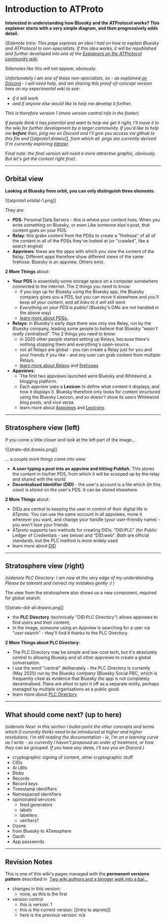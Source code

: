 # Introduction to ATProto

**Interested in understanding how Bluesky and the ATProtocol works? This explainer starts with a very simple diagram, and then progressively adds detail.**

*(Sidenote Intro: This page explores an idea I had on how to explain Bluesky and ATProtocol to non-specialists. If this idea works, it will be republished and further developed into one of the [Explainers on the ATProtocol community wiki](https://atproto.wiki/en/wiki/explainers).* 

*Sidenotes like this will not appear, obviously.* 

*Unfortunately I am one of those non-specialists, so - as explained [on Discord](https://discord.com/channels/1097580399187738645/1288609400432627816/1368126568810942526)  -  I will need help, and am sharing this proof-of-concept version here on my experimental wiki to see:*

* *if it will work*
* *and if anyone else would like to help me develop it further.* 

*This is therefore version 1 (more version control info in the footer).* 

*If people think it has potential and want to help me get it right, I'll move it to the wiki for further development by a larger community. If you'd like to help me **before** then, ping me on Discord and I'll give you access via github to this file and [[atproto1.drawio]], from which all .pngs are currently derived (I'm currently exploring [tldraw](https://www.tldraw.com/)).*

*Final note: the final version will need a more attractive graphic, obviously. But let's get the content right first).*

---
## Orbital view

**Looking at Bluesky from orbit, you can only distinguish three elements:**

![[atproto1.orbital-1.png]]

They are:

* **PDS**: Personal Data Servers - this is where your content lives. When you write something on Bluesky, or even Like someone else's post, that content goes on your PDS.
* **Relay**: this grabs content from the PDSs to create a "firehose" of all of the content in all of the PDSs they've looked at (or "crawled", like a search engine)
* **Appviews**: these are the *apps* with which you *view* the content of the Relay. Different apps therefore show different views of the same firehose. Bluesky is an appview. Others exist.

**2 More Things** about:

* **Your PDS** is essentially some storage space on a computer somewhere connected to the internet. The 2 things you need to know:
	* if you sign up for Bluesky using the Bluesky app, the Bluesky company gives you a PDS, but you can move it elsewhere and *you'll keep all your content*, and *all links to it will still work* 
	* *Everything on your PDS is public!* (Bluesky's DMs are not handled in the above way)
	* [learn more about PDSs.](https://atproto.wiki/en/wiki/reference/core-architecture/pds)
* **Relays**: in Bluesky's early days there was only one Relay, run by the Bluesky company, leading some people to believe that Bluesky "*wasn't really centralised*". The 2 things you need to know:
	* in 2025 other people started setting up Relays, because there's nothing stopping them and everything's open-source.
	* not all Relays are global - you can create a Relay just for you and your friends if you like - and any user can grab content from multiple Relays.
	* [learn more about Relays](https://atproto.wiki/en/wiki/reference/core-architecture/relay) and [firehoses](https://atproto.wiki/en/wiki/reference/networking/firehose)
* **Appviews**: 
	* The first two appviews launched were Bluesky and Whitewind, a blogging platform. 
	* Each appview uses a **Lexicon** to define what content it displays, and how it displays it. Bluesky therefore only looks for content structured using the Bluesky Lexicon, and so doesn't show its users Whitewind blog posts, and vice versa. 
	* learn more about [Appviews](https://atproto.wiki/en/wiki/reference/core-architecture/appview) and [Lexicons](https://atproto.wiki/en/wiki/reference/lexicons).

---

## Stratosphere view (left)

If you come a little closer and look at the left part of the image...

![[strato-did.drawio.png]]

... a couple more things come into view:

* **A user typing a post into an appview and hitting Publish.** This stores the content in his/her PDS, from which it will be scooped up by the relay and shared with the world 
* **Decentralised Identifier (DID)** - the user's account is a file which (*in this case*) is stored on the user's PDS. It can be stored elsewhere.

**2 More Things** about:

* DIDs are central to keeping the user in control of their digital life in ATproto. You can use the same account in all appviews, move it wherever you want, and change your handle (your user-friendly name) - you won't lose your friends
* ATproto supports two methods for creating DIDs: "DID:PLC" (for Public Ledger of Credentials - see below) and "DID:web". Both are official standards, but the PLC method is more widely used 
* learn more about [DID](https://atproto.wiki/en/wiki/reference/identifiers/did)

---
## Stratosphere view (right)

*(sidenote PLC Directory: I am now at the very edge of my understanding. Please be tolerant and correct my mistakes gently :) )*

The view from the stratosphere also shows us a new component, required for global search:

![[strato-did-all.drawio.png]]

* the **PLC Directory** (technically "DID:PLC Directory") allows appviews to find users and their content;
* In the image, someone using an Appview is searching for a user via "user search" - they'll find it thanks to the PLC Directory.

**2 More Things about PLC Directory**:

* The PLC Directory may be simple and low-cost tech, but it's absolutely *central* to allowing Bluesky and all other appviews to create a global conversation. 
* I use the word "central" deliberately - the PLC Directory is currently (May 2025) run by the Bluesky *company* (Bluesky Social PBC, which is frequently cited as evidence that Bluesky *the app* is not completely decentralised. Plans are afoot to spin it off as a separate entity, perhaps managed by multiple organisations as a public good. 
* learn more about [PLC Directory](https://web.plc.directory/)

---

## What should come next? (up to here)

*(sidenote Next: in this section I bullet-point the other concepts and terms which (I currently think) need to be introduced at higher and higher resolutions. I'm still reading the documentation - ie, I'm on a learning curve as I write - so currently I haven't proposed an order of treatment, or how they can be grouped. If you have any ideas, I'll see you on Discord.)*

* cryptographic signing of content, other cryptographic stuff
* CIDs
* AI URIs
* Blobs
* Records
* Record keys 
* Timestamp identifiers
* Namespaced identifiers
* opinionated services:
	* feed generators
	* labels
	* labellers
	* verifiers?
* Ozone
* from Bluesky to ATmosphere
* Oauth
* App passwords


---

## Revision Notes

This is one of this wiki's pages managed with the **permanent versions pattern** described in  [Two wiki authors and a blogger walk into a bar…](https://mathewlowry.medium.com/two-wiki-authors-and-a-blogger-walk-into-a-bar-7106c8376c6e)  

- changes in this version: 
	- none, as this is the first
- version control
    - this is version: 1
    - this is the current version: [[intro to atproto]]
    - here is the previous version: n/a